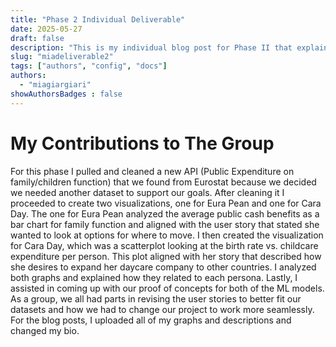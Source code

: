 ```yaml
---
title: "Phase 2 Individual Deliverable"
date: 2025-05-27
draft: false
description: "This is my individual blog post for Phase II that explain my contributions to the group thus far."
slug: "miadeliverable2"   
tags: ["authors", "config", "docs"]
authors:
  - "miagiargiari"
showAuthorsBadges : false
---
```



# My Contributions to The Group
For this phase I pulled and cleaned a new API (Public Expenditure on family/children function) that we found from Eurostat because we decided we needed another dataset to support our goals. After cleaning it I proceeded to create two visualizations, one for Eura Pean and one for Cara Day. The one for Eura Pean analyzed the average public cash benefits as a bar chart for family function and aligned with the user story that stated she wanted to look at options for where to move. I then created the visualization for Cara Day, which was a scatterplot looking at the birth rate vs. childcare expenditure per person. This plot aligned with her story that described how she desires to expand her daycare company to other countries. I analyzed both graphs and explained how they related to each persona. Lastly, I assisted in coming up with our proof of concepts for both of the ML models. As a group, we all had parts in revising the user stories to better fit our datasets and how we had to change our project to work more seamlessly. For the blog posts, I uploaded all of my graphs and descriptions and changed my bio.